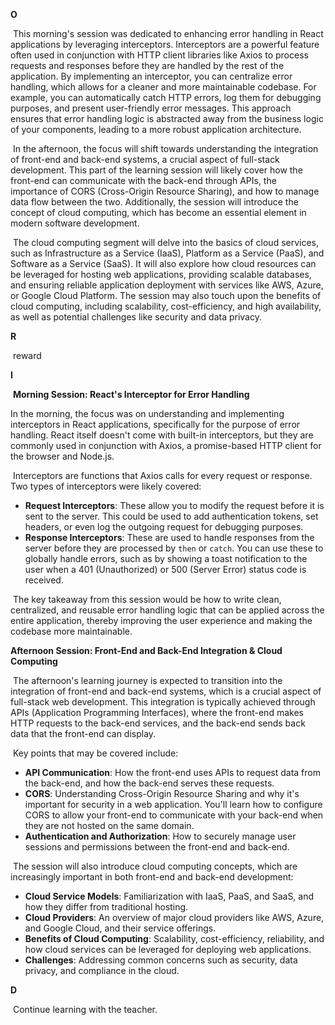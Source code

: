 **O**

​	This morning's session was dedicated to enhancing error handling in React applications by leveraging interceptors. Interceptors are a powerful feature often used in conjunction with HTTP client libraries like Axios to process requests and responses before they are handled by the rest of the application. By implementing an interceptor, you can centralize error handling, which allows for a cleaner and more maintainable codebase. For example, you can automatically catch HTTP errors, log them for debugging purposes, and present user-friendly error messages. This approach ensures that error handling logic is abstracted away from the business logic of your components, leading to a more robust application architecture.

​	In the afternoon, the focus will shift towards understanding the integration of front-end and back-end systems, a crucial aspect of full-stack development. This part of the learning session will likely cover how the front-end can communicate with the back-end through APIs, the importance of CORS (Cross-Origin Resource Sharing), and how to manage data flow between the two. Additionally, the session will introduce the concept of cloud computing, which has become an essential element in modern software development.

​	The cloud computing segment will delve into the basics of cloud services, such as Infrastructure as a Service (IaaS), Platform as a Service (PaaS), and Software as a Service (SaaS). It will also explore how cloud resources can be leveraged for hosting web applications, providing scalable databases, and ensuring reliable application deployment with services like AWS, Azure, or Google Cloud Platform. The session may also touch upon the benefits of cloud computing, including scalability, cost-efficiency, and high availability, as well as potential challenges like security and data privacy.

**R**

​	reward

**I**

​	**Morning Session: React's Interceptor for Error Handling**

In the morning, the focus was on understanding and implementing interceptors in React applications, specifically for the purpose of error handling. React itself doesn't come with built-in interceptors, but they are commonly used in conjunction with Axios, a promise-based HTTP client for the browser and Node.js.

​	Interceptors are functions that Axios calls for every request or response. Two types of interceptors were likely covered:

- **Request Interceptors**: These allow you to modify the request before it is sent to the server. This could be used to add authentication tokens, set headers, or even log the outgoing request for debugging purposes.
- **Response Interceptors**: These are used to handle responses from the server before they are processed by `then` or `catch`. You can use these to globally handle errors, such as by showing a toast notification to the user when a 401 (Unauthorized) or 500 (Server Error) status code is received.

​	The key takeaway from this session would be how to write clean, centralized, and reusable error handling logic that can be applied across the entire application, thereby improving the user experience and making the codebase more maintainable.

**Afternoon Session: Front-End and Back-End Integration & Cloud Computing**

​	The afternoon's learning journey is expected to transition into the integration of front-end and back-end systems, which is a crucial aspect of full-stack web development. This integration is typically achieved through APIs (Application Programming Interfaces), where the front-end makes HTTP requests to the back-end services, and the back-end sends back data that the front-end can display.

​	Key points that may be covered include:

- **API Communication**: How the front-end uses APIs to request data from the back-end, and how the back-end serves these requests.
- **CORS**: Understanding Cross-Origin Resource Sharing and why it's important for security in a web application. You'll learn how to configure CORS to allow your front-end to communicate with your back-end when they are not hosted on the same domain.
- **Authentication and Authorization**: How to securely manage user sessions and permissions between the front-end and back-end.

​	The session will also introduce cloud computing concepts, which are increasingly important in both front-end and back-end development:

- **Cloud Service Models**: Familiarization with IaaS, PaaS, and SaaS, and how they differ from traditional hosting.
- **Cloud Providers**: An overview of major cloud providers like AWS, Azure, and Google Cloud, and their service offerings.
- **Benefits of Cloud Computing**: Scalability, cost-efficiency, reliability, and how cloud services can be leveraged for deploying web applications.
- **Challenges**: Addressing common concerns such as security, data privacy, and compliance in the cloud.

**D**

​	Continue learning with the teacher.

​	